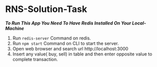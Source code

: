 # RNS-Solution-Task

 **_To Run This App You Need To Have Redis Installed On Your Local-Machine_**

1. Run `redis-server` Command on redis.
2. Run `npm start` Command on CLI to start the server.
3. Open web browser and search url http://localhost:3000
4. Insert any value( buy, sell) in table and then enter opposite value to complete transaction.
